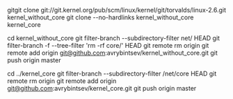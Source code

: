 gitgit clone git://git.kernel.org/pub/scm/linux/kernel/git/torvalds/linux-2.6.git kernel_without_core
git clone --no-hardlinks kernel_without_core kernel_core

cd kernel_without_core
git filter-branch --subdirectory-filter net/ HEAD
git filter-branch -f --tree-filter 'rm -rf core/' HEAD
git remote rm origin
git remote add origin git@github.com:avrybintsev/kernel_without_core.git
git push origin master

cd ../kernel_core
git filter-branch --subdirectory-filter /net/core HEAD
git remote rm origin
git remote add origin git@github.com:avrybintsev/kernel_core.git
git push origin master